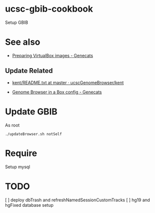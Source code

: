 # ucsc-gbib-cookbook
Setup GBIB

# See also

* [Preparing VirtualBox images - Genecats](http://genomewiki.ucsc.edu/genecats/index.php/Preparing_VirtualBox_images)

## Update Related

* [kent/README.txt at master · ucscGenomeBrowser/kent](https://github.com/ucscGenomeBrowser/kent/blob/master/src/browserbox/README.txt)

* [Genome Browser in a Box config - Genecats](http://genomewiki.ucsc.edu/genecats/index.php/Genome_Browser_in_a_Box_config)

# Update GBIB

As root

```
./updateBrowser.sh notSelf
```

# Require

Setup mysql

# TODO

[ ] deploy dbTrash and refreshNamedSessionCustomTracks
[ ] hg19 and hgFixed database setup
